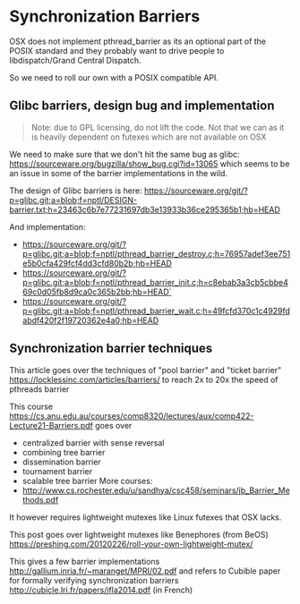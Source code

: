 # Synchronization Barriers

OSX does not implement pthread_barrier as its an optional part
of the POSIX standard and they probably want to drive people to libdispatch/Grand Central Dispatch.

So we need to roll our own with a POSIX compatible API.

## Glibc barriers, design bug and implementation

> Note: due to GPL licensing, do not lift the code.
>       Not that we can as it is heavily dependent on futexes
>       which are not available on OSX

We need to make sure that we don't hit the same bug
as glibc: https://sourceware.org/bugzilla/show_bug.cgi?id=13065
which seems to be an issue in some of the barrier implementations
in the wild.

The design of Glibc barriers is here:
https://sourceware.org/git/?p=glibc.git;a=blob;f=nptl/DESIGN-barrier.txt;h=23463c6b7e77231697db3e13933b36ce295365b1;hb=HEAD

And implementation:
- https://sourceware.org/git/?p=glibc.git;a=blob;f=nptl/pthread_barrier_destroy.c;h=76957adef3ee751e5b0cfa429fcf4dd3cfd80b2b;hb=HEAD
- https://sourceware.org/git/?p=glibc.git;a=blob;f=nptl/pthread_barrier_init.c;h=c8ebab3a3cb5cbbe469c0d05fb8d9ca0c365b2bb;hb=HEAD`
- https://sourceware.org/git/?p=glibc.git;a=blob;f=nptl/pthread_barrier_wait.c;h=49fcfd370c1c4929fdabdf420f2f19720362e4a0;hb=HEAD

## Synchronization barrier techniques

This article goes over the techniques of
"pool barrier" and "ticket barrier"
https://locklessinc.com/articles/barriers/
to reach 2x to 20x the speed of pthreads barrier

This course https://cs.anu.edu.au/courses/comp8320/lectures/aux/comp422-Lecture21-Barriers.pdf
goes over
- centralized barrier with sense reversal
- combining tree barrier
- dissemination barrier
- tournament barrier
- scalable tree barrier
More courses:
- http://www.cs.rochester.edu/u/sandhya/csc458/seminars/jb_Barrier_Methods.pdf

It however requires lightweight mutexes like Linux futexes
that OSX lacks.

This post goes over lightweight mutexes like Benephores (from BeOS)
https://preshing.com/20120226/roll-your-own-lightweight-mutex/

This gives a few barrier implementations
http://gallium.inria.fr/~maranget/MPRI/02.pdf
and refers to Cubible paper for formally verifying synchronization barriers
http://cubicle.lri.fr/papers/jfla2014.pdf (in French)
